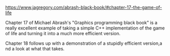 https://www.jagregory.com/abrash-black-book/#chapter-17-the-game-of-life

Chapter 17 of Michael Abrash's "Graphics programming black book" is a really excellent example of taking a simple C++ implementation of the game of life and turning it into a much more efficient version.

Chapter 18 follows up with a demonstration of a stupidly efficient version,a nd a look at what that takes.